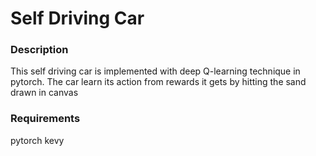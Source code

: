 # Self Driving Car

### Description
This self driving car is implemented with deep Q-learning technique in pytorch. The car learn its action from rewards it gets by hitting the sand drawn in canvas

### Requirements
pytorch
kevy